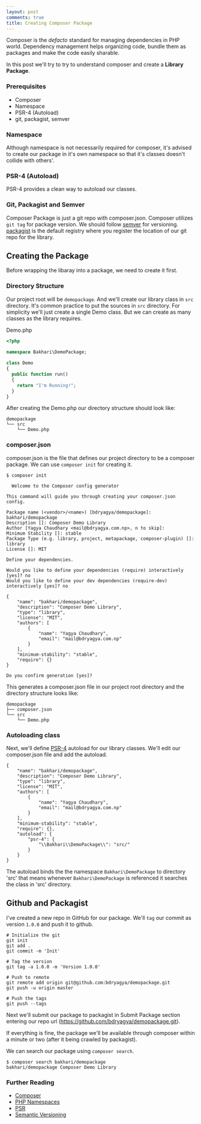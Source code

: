 ```yaml
---
layout: post 
comments: true
title: Creating Composer Package
---
```


Composer is the *defacto* standard for managing dependencies in PHP world. Dependency management helps organizing code, bundle them as packages and make the code easily sharable.

In this post we'll try to try to understand composer and create a **Library Package**.

### Prerequisites

* Composer
* Namespace
* PSR-4 (Autoload)
* git, packagist, semver


### Namespace

Although namespace is not necessarily required for composer, it's advised to create our package in it's own namespace so that it's classes doesn't collide with others'.

### PSR-4 (Autoload)

PSR-4 provides a clean way to autoload our classes.

### Git, Packagist and Semver

Composer Package is just a git repo with composer.json. Composer utilizes `git tag` for package version. We should follow [semver](http://semver.org) for versioning. [packagist](http://packagist.org) is the default registry where you register the location of our git repo for the library.



##  Creating the Package

Before wrapping the libaray into a package, we need to create it first.

### Directory Structure

Our project root will be `demopackage`.  And we'll create our library class in `src` directory. It's common practice to put the sources in `src` directory. For simplicity we'll just create a single Demo class. But we can create as many classes as the library requires.

Demo.php

```php
<?php
  
namespace Bakhari\DemoPackage;

class Demo
{
  public function run()
  {
    return "I'm Running!";
  }
}
```

After creating the Demo.php our directory structure should look like:

```
demopackage
└── src
    └── Demo.php
```



### composer.json

composer.json is the file that defines our project directory to be a composer package. We can use `composer init` for creating it.

```
$ composer init

  Welcome to the Composer config generator

This command will guide you through creating your composer.json config.

Package name (<vendor>/<name>) [bdryagya/demopackage]: bakhari/demopackage
Description []: Composer Demo Library
Author [Yagya Chaudhary <mail@bdryagya.com.np>, n to skip]:
Minimum Stability []: stable
Package Type (e.g. library, project, metapackage, composer-plugin) []: library
License []: MIT

Define your dependencies.

Would you like to define your dependencies (require) interactively [yes]? no
Would you like to define your dev dependencies (require-dev) interactively [yes]? no

{
    "name": "bakhari/demopackage",
    "description": "Composer Demo Library",
    "type": "library",
    "license": "MIT",
    "authors": [
        {
            "name": "Yagya Chaudhary",
            "email": "mail@bdryagya.com.np"
        }
    ],
    "minimum-stability": "stable",
    "require": {}
}

Do you confirm generation [yes]?
```

This generates a composer.json file in our project root directory and the directory structure looks like:

```
demopackage
├── composer.json
└── src
    └── Demo.php
```



### Autoloading class

Next, we'll define [PSR-4](http://www.php-fig.org/psr/psr-4/) autoload for our library classes. We'll edit our composer.json file and add the autoload.

```
{
    "name": "bakhari/demopackage",
    "description": "Composer Demo Library",
    "type": "library",
    "license": "MIT",
    "authors": [
        {
            "name": "Yagya Chaudhary",
            "email": "mail@bdryagya.com.np"
        }
    ],
    "minimum-stability": "stable",
    "require": {},
    "autoload": {
        "psr-4": {
            "\\Bakhari\\DemoPackage\\": "src/"
        }
    }
}
```

The autoload binds the the namespace `Bakhari\DemoPackage` to directory 'src' that means whenever `Bakhari\DemoPackage` is referenced it searches the class in 'src' directory.



## Github and Packagist

I've created a new repo in GitHub for our package. We'll `tag` our commit as version `1.0.0` and push it to github.

```
# Initialize the git
git init
git add .
git commit -m 'Init'

# Tag the version
git tag -a 1.0.0 -m 'Version 1.0.0'

# Push to remote
git remote add origin git@github.com:bdryagya/demopackage.git
git push -u origin master

# Push the tags
git push --tags
```

Next we'll submit our package to packagist in Submit Package section entering our repo url (https://github.com/bdryagya/demopackage.git).

If everything is fine, the package we'll be available through composer within a minute or two (after it being crawled by packagist).

We can search our package using `composer search`.

```
$ composer search bakhari/demopackage
bakhari/demopackage Composer Demo Library
```



### Further Reading

* [Composer](https://getcomposer.org)
* [PHP Namespaces](http://php.net/manual/en/language.namespaces.php)
* [PSR](http://www.php-fig.org/psr/)
* [Semantic Versioning](http://semver.org/)

